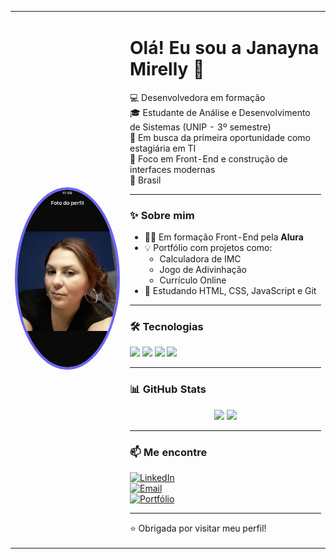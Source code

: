 <table>
  <tr>
    <td width="170">
      <img src="https://raw.githubusercontent.com/janamirelly/janamirelly/main/81781.jpg" alt="Foto de Janayna Mirelly" width="160" style="border-radius: 50%; border: 4px solid #6C63FF;">
    </td>
    <td>

# Olá! Eu sou a Janayna Mirelly 👋

💻 Desenvolvedora em formação  
🎓 Estudante de Análise e Desenvolvimento de Sistemas (UNIP - 3º semestre)  
🚀 Em busca da primeira oportunidade como estagiária em TI  
🎯 Foco em Front-End e construção de interfaces modernas  
📍 Brasil  

---

### ✨ Sobre mim

- 👩‍💻 Em formação Front-End pela **Alura**
- 💡 Portfólio com projetos como:
  - Calculadora de IMC  
  - Jogo de Adivinhação  
  - Currículo Online
- 📌 Estudando HTML, CSS, JavaScript e Git

---

### 🛠 Tecnologias

<div>
  <img src="https://cdn.jsdelivr.net/gh/devicons/devicon/icons/html5/html5-original.svg" width="45" />
  <img src="https://cdn.jsdelivr.net/gh/devicons/devicon/icons/css3/css3-original.svg" width="45" />
  <img src="https://cdn.jsdelivr.net/gh/devicons/devicon/icons/javascript/javascript-original.svg" width="45" />
  <img src="https://cdn.jsdelivr.net/gh/devicons/devicon/icons/github/github-original.svg" width="45" />
</div>

---

### 📊 GitHub Stats

<div align="center">
  <img height="180em" src="https://github-readme-stats.vercel.app/api?username=janamirelly&show_icons=true&theme=tokyonight" />
  <img height="180em" src="https://github-readme-stats.vercel.app/api/top-langs/?username=janamirelly&layout=compact&langs_count=7&theme=tokyonight" />
</div>

---

### 📫 Me encontre

[![LinkedIn](https://img.shields.io/badge/LinkedIn-blue?style=for-the-badge&logo=linkedin)](https://www.linkedin.com/in/janayna-mirelly-5aa8855/)  
[![Email](https://img.shields.io/badge/E--mail-red?style=for-the-badge&logo=gmail)](mailto:janaynamirelly@gmail.com)  
[![Portfólio](https://img.shields.io/badge/Portfólio-000?style=for-the-badge&logo=google-chrome)](https://janamirelly.github.io/Portfolio/)

---

⭐ Obrigada por visitar meu perfil!





